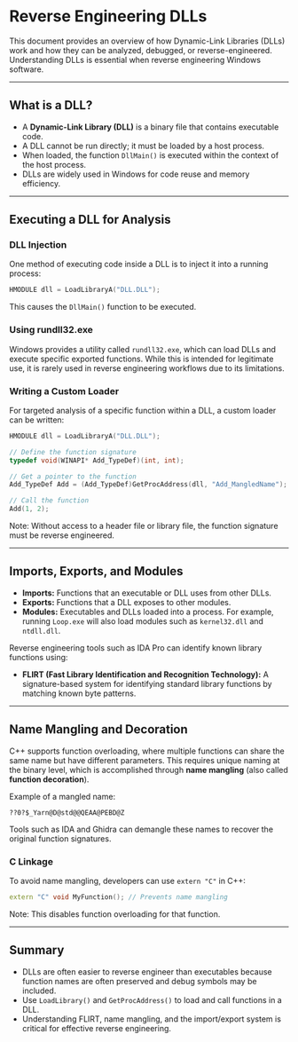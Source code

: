 

# Reverse Engineering DLLs

This document provides an overview of how Dynamic-Link Libraries (DLLs) work and how they can be analyzed, debugged, or reverse-engineered. Understanding DLLs is essential when reverse engineering Windows software.

---

## What is a DLL?

- A **Dynamic-Link Library (DLL)** is a binary file that contains executable code.
- A DLL cannot be run directly; it must be loaded by a host process.
- When loaded, the function `DllMain()` is executed within the context of the host process.
- DLLs are widely used in Windows for code reuse and memory efficiency.

---

## Executing a DLL for Analysis

### DLL Injection

One method of executing code inside a DLL is to inject it into a running process:

```cpp
HMODULE dll = LoadLibraryA("DLL.DLL");
````

This causes the `DllMain()` function to be executed.

### Using rundll32.exe

Windows provides a utility called `rundll32.exe`, which can load DLLs and execute specific exported functions. While this is intended for legitimate use, it is rarely used in reverse engineering workflows due to its limitations.

### Writing a Custom Loader

For targeted analysis of a specific function within a DLL, a custom loader can be written:

```cpp
HMODULE dll = LoadLibraryA("DLL.DLL");

// Define the function signature
typedef void(WINAPI* Add_TypeDef)(int, int);

// Get a pointer to the function
Add_TypeDef Add = (Add_TypeDef)GetProcAddress(dll, "Add_MangledName");

// Call the function
Add(1, 2);
```

Note: Without access to a header file or library file, the function signature must be reverse engineered.

---

## Imports, Exports, and Modules

* **Imports:** Functions that an executable or DLL uses from other DLLs.
* **Exports:** Functions that a DLL exposes to other modules.
* **Modules:** Executables and DLLs loaded into a process. For example, running `Loop.exe` will also load modules such as `kernel32.dll` and `ntdll.dll`.

Reverse engineering tools such as IDA Pro can identify known library functions using:

* **FLIRT (Fast Library Identification and Recognition Technology):** A signature-based system for identifying standard library functions by matching known byte patterns.

---

## Name Mangling and Decoration

C++ supports function overloading, where multiple functions can share the same name but have different parameters. This requires unique naming at the binary level, which is accomplished through **name mangling** (also called **function decoration**).

Example of a mangled name:

```
??0?$_Yarn@D@std@@QEAA@PEBD@Z
```

Tools such as IDA and Ghidra can demangle these names to recover the original function signatures.

### C Linkage

To avoid name mangling, developers can use `extern "C"` in C++:

```cpp
extern "C" void MyFunction(); // Prevents name mangling
```

Note: This disables function overloading for that function.

---

## Summary

* DLLs are often easier to reverse engineer than executables because function names are often preserved and debug symbols may be included.
* Use `LoadLibrary()` and `GetProcAddress()` to load and call functions in a DLL.
* Understanding FLIRT, name mangling, and the import/export system is critical for effective reverse engineering.



